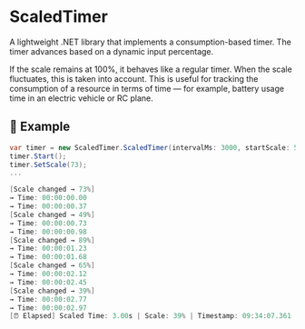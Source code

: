 # ScaledTimer

A lightweight .NET library that implements a consumption-based timer. The timer advances based on a dynamic input percentage. 

If the scale remains at 100%, it behaves like a regular timer. When the scale fluctuates, this is taken into account. This is useful for tracking the consumption of a resource in terms of time — for example, battery usage time in an electric vehicle or RC plane.

## 🚀 Example

```csharp
var timer = new ScaledTimer.ScaledTimer(intervalMs: 3000, startScale: 50);
timer.Start();
timer.SetScale(73);
...

[Scale changed → 73%]
→ Time: 00:00:00.00
→ Time: 00:00:00.37
[Scale changed → 49%]
→ Time: 00:00:00.73
→ Time: 00:00:00.98
[Scale changed → 89%]
→ Time: 00:00:01.23
→ Time: 00:00:01.68
[Scale changed → 65%]
→ Time: 00:00:02.12
→ Time: 00:00:02.45
[Scale changed → 39%]
→ Time: 00:00:02.77
→ Time: 00:00:02.97
[⏰ Elapsed] Scaled Time: 3.00s | Scale: 39% | Timestamp: 09:34:07.361

